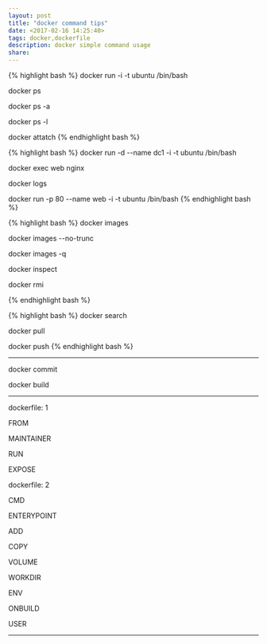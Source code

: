 ```yaml
---
layout: post
title: "docker command tips"
date: <2017-02-16 14:25:40>
tags: docker,dockerfile
description: docker simple command usage
share: 
---
```


{% highlight bash %}
docker run -i -t ubuntu /bin/bash

docker ps

docker ps -a

docker ps -l

docker attatch
{% endhighlight bash %}

{% highlight bash %}
docker run -d --name dc1 -i -t ubuntu /bin/bash

docker exec web nginx

docker logs

docker run -p 80 --name web -i -t ubuntu /bin/bash
{% endhighlight bash %}


{% highlight bash %}
docker images

docker images --no-trunc

docker images -q

docker inspect

docker rmi

{% endhighlight bash %}

{% highlight bash %}
docker search

docker pull

docker push
{% endhighlight bash %}

----------------------------------------------------------------------------------------------------

docker commit

docker build

----------------------------------------------------------------------------------------------------

dockerfile: 1

FROM

MAINTAINER

RUN

EXPOSE

dockerfile: 2

CMD

ENTERYPOINT

ADD

COPY

VOLUME

WORKDIR

ENV

ONBUILD

USER

----------------------------------------------------------------------------------------------------
